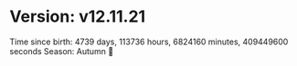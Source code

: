 # Version: v12.11.21
Time since birth: 4739 days, 113736 hours, 6824160 minutes, 409449600 seconds
Season: Autumn 🍁
